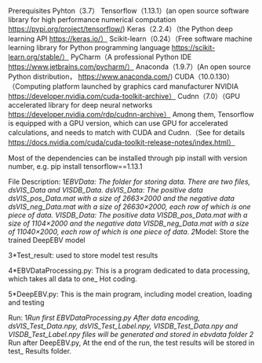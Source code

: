 Prerequisites
Pyhton（3.7）
Tensorflow（1.13.1）(an open source software library for high performance numerical computation https://pypi.org/project/tensorflow/)
Keras（2.2.4）（the Python deep learning API https://keras.io/）
Scikit-learn（0.24）（Free software machine learning library for Python programming language https://scikit-learn.org/stable/）
PyCharm（A professional Python IDE https://www.jetbrains.com/pycharm/）
Anaconda（1.9.7）(An open source Python distribution， https://www.anaconda.com/)
CUDA（10.0.130）（Computing platform launched by graphics card manufacturer NVIDIA https://developer.nvidia.com/cuda-toolkit-archive）
Cudnn（7.0）（GPU accelerated library for deep neural networks https://developer.nvidia.com/rdp/cudnn-archive）
Among them, Tensorflow is equipped with a GPU version, which can use GPU for accelerated calculations, and needs to match with CUDA and Cudnn.（See for details https://docs.nvidia.com/cuda/cuda-toolkit-release-notes/index.html）


Most of the dependencies can be installed through pip install with version number, e.g.
pip install tensorflow==1.13.1


File Description:
1*EBVData: The folder for storing data. There are two files, dsVIS_Data and VISDB_Data.
dsVIS_Data:
The positive data dsVIS_pos_Data.mat with a size of 2663×2000 and the negative data dsVIS_neg_Data.mat with a size of 26630×2000, each row of which is one piece of data.
VISDB_Data:
The positive data VISDB_pos_Data.mat with a size of 1104×2000 and the negative data VISDB_neg_Data.mat with a size of 11040×2000, each row of which is one piece of data.
2*Model: Store the trained DeepEBV model

3*Test_result: used to store model test results

4*EBVDataProcessing.py: This is a program dedicated to data processing, which takes all data to one_ Hot coding.

5*DeepEBV.py: This is the main program, including model creation, loading and testing

Run: 
1*Run first EBVDataProcessing.py After data encoding, dsVIS_Test_Data.npy, dsVIS_Test_Label.npy, VISDB_Test_Data.npy and VISDB_Test_Label.npy files will be generated and stored in ebvdata folder 
2* Run after DeepEBV.py, At the end of the run, the test results will be stored in test_ Results folder.
